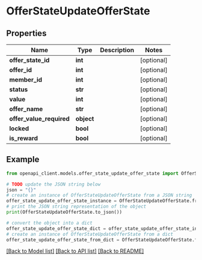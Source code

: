 # OfferStateUpdateOfferState


## Properties

Name | Type | Description | Notes
------------ | ------------- | ------------- | -------------
**offer_state_id** | **int** |  | [optional] 
**offer_id** | **int** |  | [optional] 
**member_id** | **int** |  | [optional] 
**status** | **str** |  | [optional] 
**value** | **int** |  | [optional] 
**offer_name** | **str** |  | [optional] 
**offer_value_required** | **object** |  | [optional] 
**locked** | **bool** |  | [optional] 
**is_reward** | **bool** |  | [optional] 

## Example

```python
from openapi_client.models.offer_state_update_offer_state import OfferStateUpdateOfferState

# TODO update the JSON string below
json = "{}"
# create an instance of OfferStateUpdateOfferState from a JSON string
offer_state_update_offer_state_instance = OfferStateUpdateOfferState.from_json(json)
# print the JSON string representation of the object
print(OfferStateUpdateOfferState.to_json())

# convert the object into a dict
offer_state_update_offer_state_dict = offer_state_update_offer_state_instance.to_dict()
# create an instance of OfferStateUpdateOfferState from a dict
offer_state_update_offer_state_from_dict = OfferStateUpdateOfferState.from_dict(offer_state_update_offer_state_dict)
```
[[Back to Model list]](../README.md#documentation-for-models) [[Back to API list]](../README.md#documentation-for-api-endpoints) [[Back to README]](../README.md)


